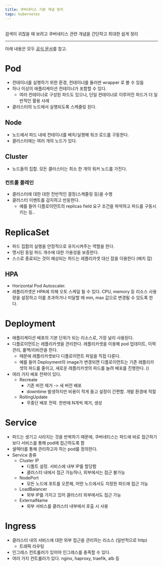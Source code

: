 ```yaml
---
title: 쿠버네티스 기본 개념 정리
tags: kubernetes
---
```


<br/>
검색이 귀찮을 때 보려고 쿠버네티스 관련 개념을 간단하고 최대한 쉽게 정리  <br/>
<!--more-->

---

아래 내용은 모두 [공식 문서](https://kubernetes.io/ko/docs/concepts/services-networking/service/)를 참고.

# Pod
- 컨테이너를 실행하기 위한 환경, 컨테이너를 둘러싼 wrapper 로 볼 수 있음
- 하나 이상의 애플리케이션 컨테이너가 포함할 수 있다.
  - 여러 컨테이너로 구성된 파드도 있으나, 단일 컨테이너로 이루어진 파드가 더 일반적인 활용 사례
- 클러스터의 노드에서 실행되도록 스케줄링 된다.

## Node
- 노드에서 파드 내에 컨테이너를 배치/실행해 워크 로드를 구동한다.
- 클러스터에는 여러 개의 노드가 있다.

## Cluster
- 노드들의 집합. 모든 클러스터는 최소 한 개의 워커 노드를 가진다.

### 컨트롤 플레인
- 클러스터에 대한 대한 전반적인 결정(스케줄링 등)을 수행
- 클러스터 이벤트를 감지하고 반응한다.
  - 예를 들어 디플로이먼트의 replicas field 요구 조건을 파악하고 파드를 구동시키는 등..

# ReplicaSet
- 파드 집합의 실행을 안정적으로 유지시켜주는 역할을 한다.
- 명시된 동일 파드 개수에 대한 가용성을 보증한다.
- 스스로 종료되는 것이 예상되는 파드는 레플리카셋 대신 잡을 이용한다 (배치 잡)

## HPA
- Horizontal Pod Autoscaler.
- 레플리카셋은 HPA에 의해 오토 스케일 될 수 있다. CPU, memory 등 리소스 사용량을 설정하고 이를 초과하거나 미달할 때 min, max 값으로 변경될 수 있도록 한다.

# Deployment
- 애플리케이션 배포의 기본 단위가 되는 리소스로, 가장 널리 사용된다.
- 디플로이먼트는 레플리카셋을 관리한다. 레플리카셋을 이용해 pod 업데이트, 이력 관리, 롤백/리비전을 한다.
  - 때문에 레플리카셋보다 디플로이먼트 파일을 직접 다룬다.
  - 예를 들어 Deployment의 image가 변경되면 디플로이먼트는 기존 레플리카셋의 파드를 줄이고, 새로운 레플리카셋의 파드를 늘려 배포를 진행한다. ()
- 여러 가지 배포 전략이 있다.
  - Recreate
    - 기존 버전 제거 -> 새 버전 배포
    - downtime 발생하지만 비용이 적게 들고 설정이 간편함. 개발 환경에 적절
  - RollingUpdate
    - 무중단 배포 전략. 한번에 N개씩 제거, 생성

# Service
- 파드는 생기고 사라지는 것을 반복하기 때문에, 쿠버네티스는 파드에 바로 접근하기보다 서비스를 통해 pod에 접근하도록 함
- 셀렉터를 통해 관리하고자 하는 pod를 정의한다.
- Service 종류
  - Cluster IP
    - 디폴트 설정. 서비스에 내부 IP를 할당함
    - 클러스터 내에서 접근 가능하나, 외부에서는 접근 불가능
  - NodePort
    - 모든 노드에 포트를 오픈해, 어떤 노드에서도 지정한 파드에 접근 가능
  - LoadBalancer
    - 외부 IP를 가지고 있어 클러스터 외부에서도 접근 가능
  - ExternalName
    - 외부 서비스를 클러스터 내부에서 호출 시 사용


# Ingress
- 클러스터 내의 서비스에 대한 외부 접근을 관리하는 리소스 (일반적으로 http)
  - 트래픽 라우팅
- 인그레스 컨트롤러가 있어야 인그레스를 충족할 수 있다.
- 여러 가지 컨트롤러가 있다. nginx, haproxy, traefik, alb 등
